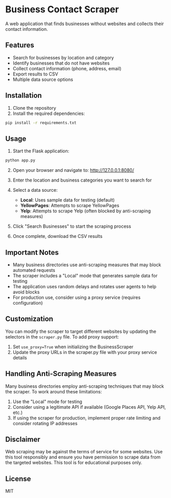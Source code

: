 # Business Contact Scraper

A web application that finds businesses without websites and collects their contact information.

## Features

- Search for businesses by location and category
- Identify businesses that do not have websites
- Collect contact information (phone, address, email)
- Export results to CSV
- Multiple data source options

## Installation

1. Clone the repository
2. Install the required dependencies:

```bash
pip install -r requirements.txt
```

## Usage

1. Start the Flask application:

```bash
python app.py
```

2. Open your browser and navigate to: http://127.0.0.1:8080/

3. Enter the location and business categories you want to search for

4. Select a data source:
   - **Local**: Uses sample data for testing (default)
   - **YellowPages**: Attempts to scrape YellowPages
   - **Yelp**: Attempts to scrape Yelp (often blocked by anti-scraping measures)

5. Click "Search Businesses" to start the scraping process

6. Once complete, download the CSV results

## Important Notes

- Many business directories use anti-scraping measures that may block automated requests
- The scraper includes a "Local" mode that generates sample data for testing
- The application uses random delays and rotates user agents to help avoid blocks
- For production use, consider using a proxy service (requires configuration)

## Customization

You can modify the scraper to target different websites by updating the selectors in the `scraper.py` file. To add proxy support:

1. Set `use_proxy=True` when initializing the BusinessScraper
2. Update the proxy URLs in the scraper.py file with your proxy service details

## Handling Anti-Scraping Measures

Many business directories employ anti-scraping techniques that may block the scraper. To work around these limitations:

1. Use the "Local" mode for testing
2. Consider using a legitimate API if available (Google Places API, Yelp API, etc.)
3. If using the scraper for production, implement proper rate limiting and consider rotating IP addresses

## Disclaimer

Web scraping may be against the terms of service for some websites. Use this tool responsibly and ensure you have permission to scrape data from the targeted websites. This tool is for educational purposes only.

## License

MIT 